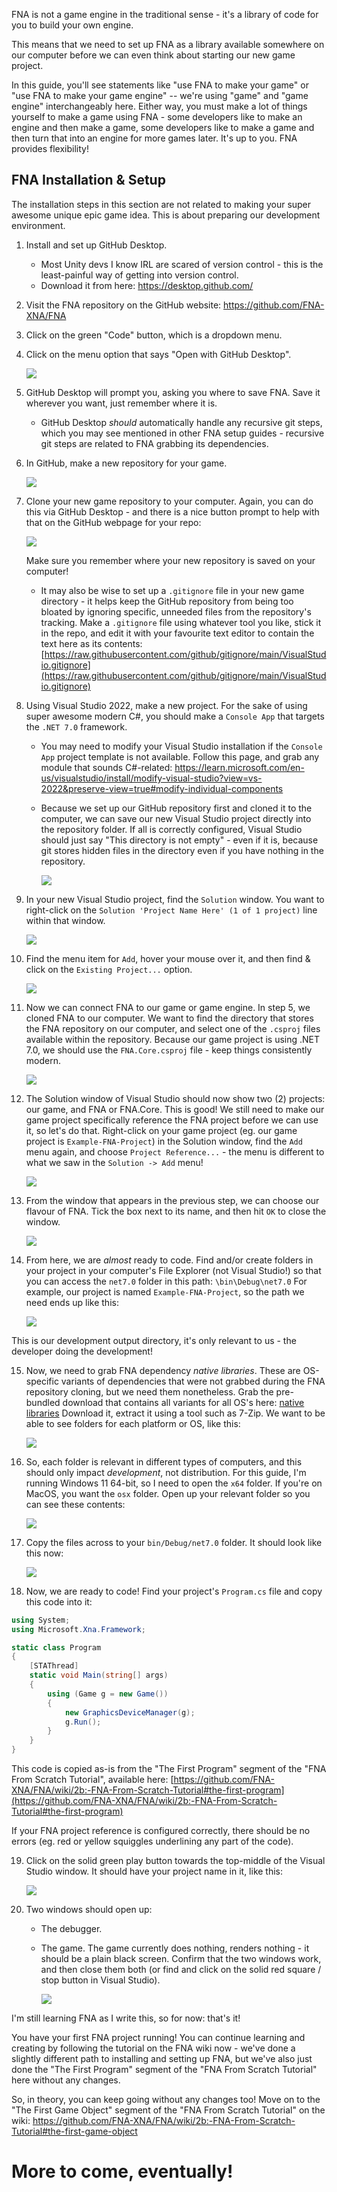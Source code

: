 FNA is not a game engine in the traditional sense - it's a library of code for you to build your own engine. 

This means that we need to set up FNA as a library available somewhere on our computer before we can even think about starting our new game project.

In this guide, you'll see statements like "use FNA to make your game" or "use FNA to make your game engine" -- we're using "game" and "game engine" interchangeably here. Either way, you must make a lot of things yourself to make a game using FNA - some developers like to make an engine and then make a game, some developers like to make a game and then turn that into an engine for more games later. It's up to you. FNA provides flexibility!

## FNA Installation & Setup

The installation steps in this section are not related to making your super awesome unique epic game idea. This is about preparing our development environment.

1. Install and set up GitHub Desktop. 
	- Most Unity devs I know IRL are scared of version control - this is the least-painful way of getting into version control. 
	- Download it from here: https://desktop.github.com/
2. Visit the FNA repository on the GitHub website: https://github.com/FNA-XNA/FNA 
3. Click on the green "Code" button, which is a dropdown menu.
4. Click on the menu option that says "Open with GitHub Desktop". 

   ![](./assets/001_FNA_Git_Clone_Prompt.png)
5. GitHub Desktop will prompt you, asking you where to save FNA. Save it wherever you want, just remember where it is. 
	- GitHub Desktop _should_ automatically handle any recursive git steps, which you may see mentioned in other FNA setup guides - recursive git steps are related to FNA grabbing its dependencies.
6. In GitHub, make a new repository for your game.

   ![](./assets/002_MakeNewGameRepo.png)

7. Clone your new game repository to your computer. Again, you can do this via GitHub Desktop - and there is a nice button prompt to help with that on the GitHub webpage for your repo:

   ![](./assets/003_Example_project_OpenInDesktop.png)

   Make sure you remember where your new repository is saved on your computer! 

   - It may also be wise to set up a `.gitignore` file in your new game directory - it helps keep the GitHub repository from being too bloated by ignoring specific, unneeded files from the repository's tracking. Make a `.gitignore` file using whatever tool you like, stick it in the repo, and edit it with your favourite text editor to contain the text here as its contents: [https://raw.githubusercontent.com/github/gitignore/main/VisualStudio.gitignore](https://raw.githubusercontent.com/github/gitignore/main/VisualStudio.gitignore)
8. Using Visual Studio 2022, make a new project. For the sake of using super awesome modern C#, you should make a `Console App` that targets the `.NET 7.0` framework.
	- You may need to modify your Visual Studio installation if the `Console App` project template is not available. Follow this page, and grab any module that sounds C#-related: https://learn.microsoft.com/en-us/visualstudio/install/modify-visual-studio?view=vs-2022&preserve-view=true#modify-individual-components 
	- Because we set up our GitHub repository first and cloned it to the computer, we can save our new Visual Studio project directly into the repository folder. If all is correctly configured, Visual Studio should just say "This directory is not empty" - even if it is, because git stores hidden files in the directory even if you have nothing in the repository.
	  
      ![](./assets/004_VSProjectInit.png)

9. In your new Visual Studio project, find the `Solution` window. You want to right-click on the `Solution 'Project Name Here' (1 of 1 project)` line within that window.

   ![](./assets/005_VSSolutionWindowNew.png)

10. Find the menu item for `Add`, hover your mouse over it, and then find & click on the `Existing Project...` option.

    ![](./assets/006_VSSolutionAdd.png)

11. Now we can connect FNA to our game or game engine. In step 5, we cloned FNA to our computer. We want to find the directory that stores the FNA repository on our computer, and select one of the `.csproj` files available within the repository. Because our game project is using .NET 7.0, we should use the `FNA.Core.csproj` file - keep things consistently modern.

    ![](./assets/007_FNACSProjSelection.png)

12. The Solution window of Visual Studio should now show two (2) projects: our game, and FNA or FNA.Core. This is good! We still need to make our game project specifically reference the FNA project before we can use it, so let's do that. Right-click on your game project (eg. our game project is `Example-FNA-Project`) in the Solution window, find the `Add` menu again, and choose `Project Reference...` - the menu is different to what we saw in the `Solution -> Add` menu!

    ![](./assets/008_VSSolutionProjectRefMenu.png)

13. From the window that appears in the previous step, we can choose our flavour of FNA. Tick the box next to its name, and then hit `OK` to close the window.

    ![](./assets/009_VSProjRefSelection.png)

14. From here, we are _almost_ ready to code. Find and/or create folders in your project in your computer's File Explorer (not Visual Studio!) so that you can access the `net7.0` folder in this path: `\bin\Debug\net7.0`
    For example, our project is named `Example-FNA-Project`, so the path we need ends up like this: 

    ![](./assets/010_ProjOutputPath.png)

This is our development output directory, it's only relevant to us - the developer doing the development!

15. Now, we need to grab FNA dependency _native libraries_. These are OS-specific variants of dependencies that were not grabbed during the FNA repository cloning, but we need them nonetheless. Grab the pre-bundled download that contains all variants for all OS's here: [native libraries](https://fna.flibitijibibo.com/archive/fnalibs.tar.bz2) 
    Download it, extract it using a tool such as 7-Zip. We want to be able to see folders for each platform or OS, like this: 

    ![](./assets/011_FNANativeDepsFolders.png)

16. So, each folder is relevant in different types of computers, and this should only impact _development_, not distribution. For this guide, I'm running Windows 11 64-bit, so I need to open the `x64` folder. If you're on MacOS, you want the `osx` folder. Open up your relevant folder so you can see these contents: 

    ![](./assets/012_FNANativeDepsFiles.png)

17. Copy the files across to your `bin/Debug/net7.0` folder. It should look like this now:

    ![](./assets/013_ProjOutputWithDeps.png)

18. Now, we are ready to code! Find your project's `Program.cs` file and copy this code into it:

```csharp
using System;
using Microsoft.Xna.Framework;

static class Program
{
    [STAThread]
    static void Main(string[] args)
    {
        using (Game g = new Game())
        {
            new GraphicsDeviceManager(g);
            g.Run();
        }
    }
}
```

This code is copied as-is from the "The First Program" segment of the "FNA From Scratch Tutorial", available here: [https://github.com/FNA-XNA/FNA/wiki/2b:-FNA-From-Scratch-Tutorial#the-first-program](https://github.com/FNA-XNA/FNA/wiki/2b:-FNA-From-Scratch-Tutorial#the-first-program) 

If your FNA project reference is configured correctly, there should be no errors (eg. red or yellow squiggles underlining any part of the code).

19. Click on the solid green play button towards the top-middle of the Visual Studio window. It should have your project name in it, like this: 

    ![](./assets/014_VSPlayButton.png)

20. Two windows should open up:
	- The debugger.
	- The game.
	  The game currently does nothing, renders nothing - it should be a plain black screen. Confirm that the two windows work, and then close them both (or find and click on the solid red square / stop button in Visual Studio).

	  ![](./assets/015_ProjPlayWindows.png)

I'm still learning FNA as I write this, so for now: that's it! 

You have your first FNA project running! You can continue learning and creating by following the tutorial on the FNA wiki now - we've done a slightly different path to installing and setting up FNA, but we've also just done the "The First Program" segment of the "FNA From Scratch Tutorial" here without any changes.

So, in theory, you can keep going without any changes too! Move on to the "The First Game Object" segment of the "FNA From Scratch Tutorial" on the wiki: https://github.com/FNA-XNA/FNA/wiki/2b:-FNA-From-Scratch-Tutorial#the-first-game-object 

# More to come, eventually!